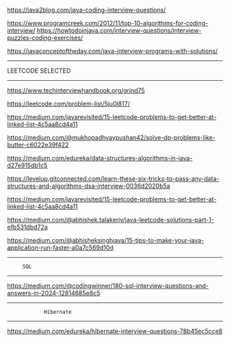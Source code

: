 https://java2blog.com/java-coding-interview-questions/

https://www.programcreek.com/2012/11/top-10-algorithms-for-coding-interview/
https://howtodoinjava.com/interview-questions/interview-puzzles-coding-exercises/

https://javaconceptoftheday.com/java-interview-programs-with-solutions/

*******************************************************************************************************
LEETCODE SELECTED 
******************************************************************************************************
https://www.techinterviewhandbook.org/grind75

https://leetcode.com/problem-list/5ju0l817/


https://medium.com/javarevisited/15-leetcode-problems-to-get-better-at-linked-list-4c5aa8cd4a11

https://medium.com/@mukhopadhyaypushan42/solve-dp-problems-like-butter-c6022e39f422

https://medium.com/edureka/data-structures-algorithms-in-java-d27e915db1c5

https://levelup.gitconnected.com/learn-these-six-tricks-to-pass-any-data-structures-and-algorithms-dsa-interview-0036d2020b5a

https://medium.com/javarevisited/15-leetcode-problems-to-get-better-at-linked-list-4c5aa8cd4a11

https://medium.com/@abhishek.talakeriv/java-leetcode-solutions-part-1-efb531dbd72a

https://medium.com/@abhisheksinghjava/15-tips-to-make-your-java-application-run-faster-a0a7c569d10d



******************************************************************************************************
         SQL 
******************************************************************************************************

https://medium.com/@codingwinner/180-sql-interview-questions-and-answers-in-2024-12814685e8c5


******************************************************************************************************
                Hibernate 
******************************************************************************************************

https://medium.com/edureka/hibernate-interview-questions-78b45ec5cce8
